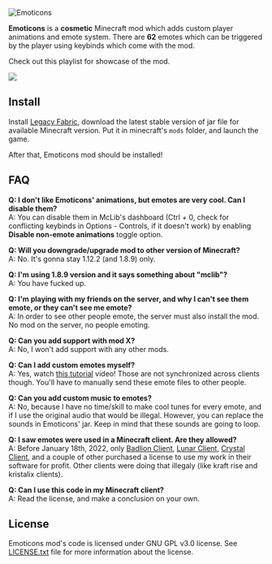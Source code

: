 ![Emoticons](https://i.imgur.com/do30WtA.png)

**Emoticons** is a **cosmetic** Minecraft mod which adds custom player animations and emote system. There are **62** emotes which can be triggered by the player using keybinds which come with the mod.

Check out this playlist for showcase of the mod.

<a href="https://youtu.be/11lAGyM1Fyc?list=PL6UPd2Tj65nFUAUardpcX1sGXNEo21ZIQ"><img src="https://img.youtube.com/vi/11lAGyM1Fyc/0.jpg"></a>

## Install

Install [Legacy Fabric](http://legacyfabric.net/), download the latest stable version of jar file for available Minecraft version. Put it in minecraft's `mods` folder, and launch the game.

After that, Emoticons mod should be installed!

## FAQ

**Q: I don't like Emoticons' animations, but emotes are very cool. Can I disable them?**  
A: You can disable them in McLib's dashboard (Ctrl + 0, check for conflicting keybinds in Options - Controls, if it doesn't work) by enabling **Disable non-emote animations** toggle option.

**Q: Will you downgrade/upgrade mod to other version of Minecraft?**  
A: No. It's gonna stay 1.12.2 (and 1.8.9) only.

**Q: I'm using 1.8.9 version and it says something about "mclib"?**  
A: You have fucked up.

**Q: I'm playing with my friends on the server, and why I can't see them emote, or they can't see me emote?**  
A: In order to see other people emote, the server must also install the mod. No mod on the server, no people emoting.

**Q: Can you add support with mod X?**  
A: No, I won't add support with any other mods.

**Q: Can I add custom emotes myself?**  
A: Yes, watch [this tutorial](https://youtu.be/dhSYT2HEweM) video! Those are not synchronized across clients though. You'll have to manually send these emote files to other people.

**Q: Can you add custom music to emotes?**  
A: No, because I have no time/skill to make cool tunes for every emote, and if I use the original audio that would be illegal. However, you can replace the sounds in Emoticons' jar. Keep in mind that these sounds are going to loop.

**Q: I saw emotes were used in a Minecraft client. Are they allowed?**  
A: Before January 18th, 2022, only [Badlion Client](https://client.badlion.net/), [Lunar Client](https://www.lunarclient.com/), [Crystal Client](https://crystalclient.net/), and a couple of other purchased a license to use my work in their software for profit. Other clients were doing that illegaly (like kraft rise and kristalix clients).

**Q: Can I use this code in my Minecraft client?**  
A: Read the license, and make a conclusion on your own.

## License

Emoticons mod's code is licensed under GNU GPL v3.0 license. See [LICENSE.txt](./LICENSE.txt) file for more information about the license.